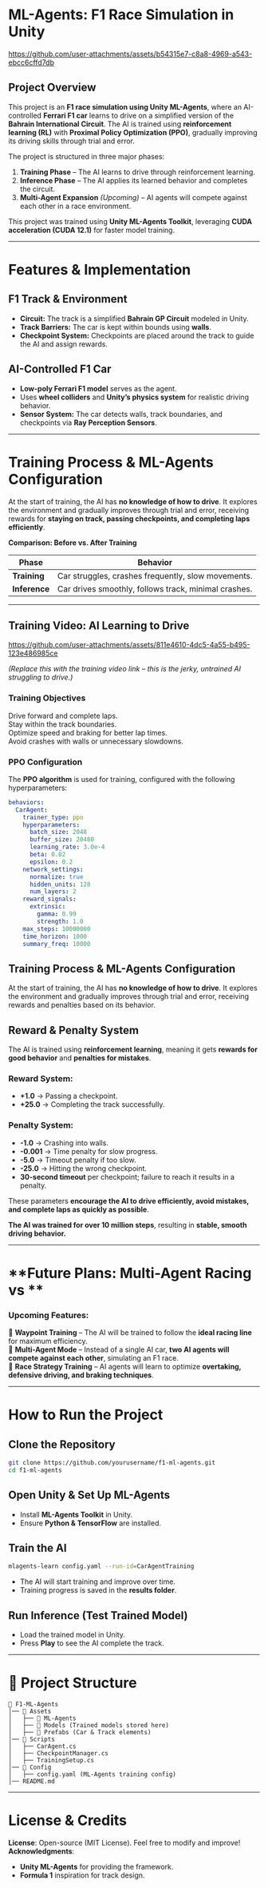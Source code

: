 # ML-Agents: F1 Race Simulation in Unity

https://github.com/user-attachments/assets/b54315e7-c8a8-4969-a543-ebcc6cffd7db


## Project Overview
This project is an **F1 race simulation using Unity ML-Agents**, where an AI-controlled **Ferrari F1 car** learns to drive on a simplified version of the **Bahrain International Circuit**. The AI is trained using **reinforcement learning (RL)** with **Proximal Policy Optimization (PPO)**, gradually improving its driving skills through trial and error.  

The project is structured in three major phases:  
1. **Training Phase** – The AI learns to drive through reinforcement learning.  
2. **Inference Phase** – The AI applies its learned behavior and completes the circuit.  
3. **Multi-Agent Expansion** *(Upcoming)* – AI agents will compete against each other in a race environment.  

This project was trained using **Unity ML-Agents Toolkit**, leveraging **CUDA acceleration (CUDA 12.1)** for faster model training.  

---

# Features & Implementation 

## F1 Track & Environment  
- **Circuit:** The track is a simplified **Bahrain GP Circuit** modeled in Unity.  
- **Track Barriers:** The car is kept within bounds using **walls**.  
- **Checkpoint System:** Checkpoints are placed around the track to guide the AI and assign rewards.  

## AI-Controlled F1 Car
- **Low-poly Ferrari F1 model** serves as the agent.  
- Uses **wheel colliders** and **Unity’s physics system** for realistic driving behavior.  
- **Sensor System:** The car detects walls, track boundaries, and checkpoints via **Ray Perception Sensors**.  

---

# Training Process & ML-Agents Configuration

At the start of training, the AI has **no knowledge of how to drive**. It explores the environment and gradually improves through trial and error, receiving rewards for **staying on track, passing checkpoints, and completing laps efficiently**.  

**Comparison: Before vs. After Training**  

| Phase       | Behavior |
|------------|----------|
| **Training**  | Car struggles, crashes frequently, slow movements. |
| **Inference** | Car drives smoothly, follows track, minimal crashes. |

---

## Training Video: AI Learning to Drive  


https://github.com/user-attachments/assets/811e4610-4dc5-4a55-b495-123e486985ce


 
*(Replace this with the training video link – this is the jerky, untrained AI struggling to drive.)*  

### Training Objectives
Drive forward and complete laps.  
Stay within the track boundaries.  
Optimize speed and braking for better lap times.  
Avoid crashes with walls or unnecessary slowdowns.  

### PPO Configuration 
The **PPO algorithm** is used for training, configured with the following hyperparameters:  

```yaml
behaviors:
  CarAgent:
    trainer_type: ppo
    hyperparameters:
      batch_size: 2048
      buffer_size: 20480
      learning_rate: 3.0e-4
      beta: 0.02
      epsilon: 0.2
    network_settings:
      normalize: true
      hidden_units: 128
      num_layers: 2
    reward_signals:
      extrinsic:
        gamma: 0.99
        strength: 1.0
    max_steps: 10000000
    time_horizon: 1000
    summary_freq: 10000
```

## Training Process & ML-Agents Configuration 

At the start of training, the AI has **no knowledge of how to drive**. It explores the environment and gradually improves through trial and error, receiving rewards and penalties based on its behavior.  


## Reward & Penalty System

The AI is trained using **reinforcement learning**, meaning it gets **rewards for good behavior** and **penalties for mistakes**.  

### Reward System:
- **+1.0** → Passing a checkpoint.  
- **+25.0** → Completing the track successfully.  

### Penalty System: 
- **-1.0** → Crashing into walls.  
- **-0.001** → Time penalty for slow progress.  
- **-5.0** → Timeout penalty if too slow.  
- **-25.0** → Hitting the wrong checkpoint.  
- **30-second timeout** per checkpoint; failure to reach it results in a penalty.  

These parameters **encourage the AI to drive efficiently, avoid mistakes, and complete laps as quickly as possible**.  


 **The AI was trained for over 10 million steps**, resulting in **stable, smooth driving behavior.**  

---

# **Future Plans: Multi-Agent Racing  vs **  

### Upcoming Features: 
🔹 **Waypoint Training** – The AI will be trained to follow the **ideal racing line** for maximum efficiency.  
🔹 **Multi-Agent Mode** – Instead of a single AI car, **two AI agents will compete against each other**, simulating an F1 race.  
🔹 **Race Strategy Training** – AI agents will learn to optimize **overtaking, defensive driving, and braking techniques**.  

---

# How to Run the Project 

## Clone the Repository  
```sh
git clone https://github.com/yourusername/f1-ml-agents.git
cd f1-ml-agents
```

## **Open Unity & Set Up ML-Agents**  
- Install **ML-Agents Toolkit** in Unity.  
- Ensure **Python & TensorFlow** are installed.  

## **Train the AI**  
```sh
mlagents-learn config.yaml --run-id=CarAgentTraining
```
- The AI will start training and improve over time.  
- Training progress is saved in the **results folder**.  

## **Run Inference (Test Trained Model)**  
- Load the trained model in Unity.  
- Press **Play** to see the AI complete the track.  

---

# **📂 Project Structure**  
```
📁 F1-ML-Agents
│── 📂 Assets
│   ├── 📁 ML-Agents
│   ├── 📁 Models (Trained models stored here)
│   ├── 📁 Prefabs (Car & Track elements)
│── 📂 Scripts
│   ├── CarAgent.cs
│   ├── CheckpointManager.cs
│   ├── TrainingSetup.cs
│── 📂 Config
│   ├── config.yaml (ML-Agents training config)
│── README.md
```

---

# **License & Credits**  
**License**: Open-source (MIT License). Feel free to modify and improve!  
**Acknowledgments**:  
- **Unity ML-Agents** for providing the framework.  
- **Formula 1** inspiration for track design.  
